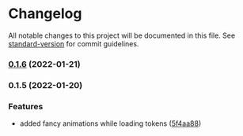 # Changelog

All notable changes to this project will be documented in this file. See [standard-version](https://github.com/conventional-changelog/standard-version) for commit guidelines.

### [0.1.6](https://github.com/vexxvakan/warpzone/compare/v0.1.5...v0.1.6) (2022-01-21)

### 0.1.5 (2022-01-20)

### Features

-  added fancy animations while loading tokens ([5f4aa88](https://github.com/vexxvakan/warpzone/commit/5f4aa8886d1adf6734abb6ff9e524da9a63cdca8))
